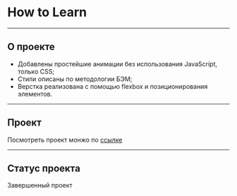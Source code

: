 # How to Learn
____
## О проекте
* Добавлены простейшие анимации без использования JavaScript, только CSS;
* Стили описаны по методологии БЭМ;
* Верстка реализована с помощью flexbox и позиционирования элементов.
____
## Проект
Посмотреть проект монжо по [ссылке](https://OlgaDavlyud.github.io/how-to-learn/)
____
## Статус проекта
Завершенный проект
